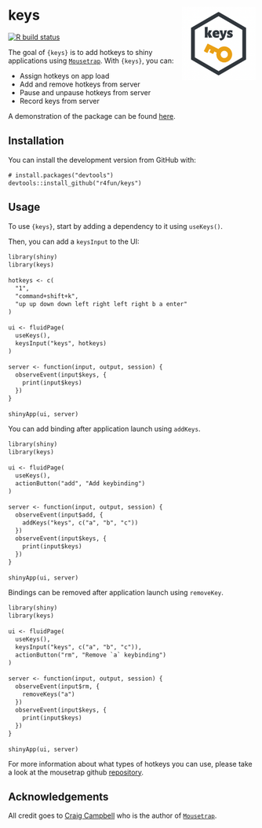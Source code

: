 
<!-- README.md is generated from README.Rmd. Please edit that file -->

keys <img src="man/figures/logo.png" align="right" height=150/>
===============================================================

<!-- badges: start -->

[![R build
status](https://github.com/r4fun/keys/workflows/R-CMD-check/badge.svg)](https://github.com/r4fun/keys/actions)
<!-- badges: end -->

The goal of `{keys}` is to add hotkeys to shiny applications using
[`Mousetrap`](https://github.com/ccampbell/mousetrap). With `{keys}`,
you can:

-   Assign hotkeys on app load
-   Add and remove hotkeys from server
-   Pause and unpause hotkeys from server
-   Record keys from server

A demonstration of the package can be found
[here](https://r4fun.dev/shiny/keys-app/).

Installation
------------

You can install the development version from GitHub with:

    # install.packages("devtools")
    devtools::install_github("r4fun/keys")

Usage
-----

To use `{keys}`, start by adding a dependency to it using `useKeys()`.

Then, you can add a `keysInput` to the UI:

    library(shiny)
    library(keys)

    hotkeys <- c(
      "1", 
      "command+shift+k", 
      "up up down down left right left right b a enter"
    )

    ui <- fluidPage(
      useKeys(),
      keysInput("keys", hotkeys)
    )

    server <- function(input, output, session) {
      observeEvent(input$keys, {
        print(input$keys)
      })
    }

    shinyApp(ui, server)

You can add binding after application launch using `addKeys`.

    library(shiny)
    library(keys)

    ui <- fluidPage(
      useKeys(),
      actionButton("add", "Add keybinding")
    )

    server <- function(input, output, session) {
      observeEvent(input$add, {
        addKeys("keys", c("a", "b", "c"))
      })
      observeEvent(input$keys, {
        print(input$keys)
      })
    }

    shinyApp(ui, server)

Bindings can be removed after application launch using `removeKey`.

    library(shiny)
    library(keys)

    ui <- fluidPage(
      useKeys(),
      keysInput("keys", c("a", "b", "c")),
      actionButton("rm", "Remove `a` keybinding")
    )

    server <- function(input, output, session) {
      observeEvent(input$rm, {
        removeKeys("a")
      })
      observeEvent(input$keys, {
        print(input$keys)
      })
    }

    shinyApp(ui, server)

For more information about what types of hotkeys you can use, please
take a look at the mousetrap github
[repository](https://github.com/ccampbell/mousetrap).

Acknowledgements
----------------

All credit goes to [Craig Campbell](https://github.com/ccampbell) who is
the author of [`Mousetrap`](https://github.com/ccampbell/mousetrap).
